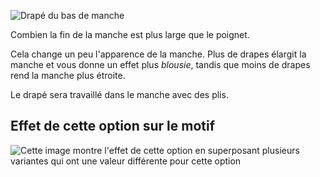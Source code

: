 ![Drapé du bas de manche](cuffdrape.svg)

Combien la fin de la manche est plus large que le poignet.

<Note>

Cela change un peu l'apparence de la manche.
Plus de drapes élargit la manche et vous donne un effet plus _blousie_, tandis que moins de drapes rend la manche plus étroite.

Le drapé sera travaillé dans le manche avec des plis.

</Note>

## Effet de cette option sur le motif

![Cette image montre l'effet de cette option en superposant plusieurs variantes qui ont une valeur différente pour cette option](simone_cuffdrape_sample.svg "Effet de cette option sur le motif")
